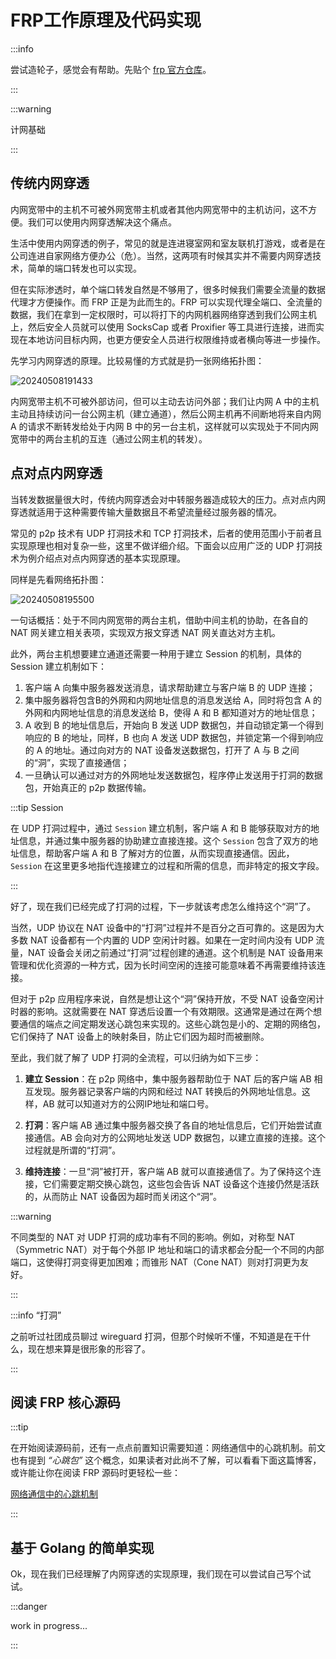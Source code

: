 # FRP工作原理及代码实现

:::info

尝试造轮子，感觉会有帮助。先贴个 [frp 官方仓库](https://github.com/fatedier/frp)。

:::

:::warning

计网基础

:::

## 传统内网穿透

内网宽带中的主机不可被外网宽带主机或者其他内网宽带中的主机访问，这不方便。我们可以使用内网穿透解决这个痛点。

生活中使用内网穿透的例子，常见的就是连进寝室网和室友联机打游戏，或者是在公司连进自家网络方便办公（危）。当然，这两项有时候其实并不需要内网穿透技术，简单的端口转发也可以实现。

但在实际渗透时，单个端口转发自然是不够用了，很多时候我们需要全流量的数据代理才方便操作。而 FRP 正是为此而生的。FRP 可以实现代理全端口、全流量的数据，我们在拿到一定权限时，可以将打下的内网机器网络穿透到我们公网主机上，然后安全人员就可以使用 SocksCap 或者 Proxifier 等工具进行连接，进而实现在本地访问目标内网，也更方便安全人员进行权限维持或者横向等进一步操作。

先学习内网穿透的原理。比较易懂的方式就是扔一张网络拓扑图：

![20240508191433](https://img.ma5hr00m.top/blog/20240508191433.png)

内网宽带主机不可被外部访问，但可以主动去访问外部；我们让内网 A 中的主机主动且持续访问一台公网主机（建立通道），然后公网主机再不间断地将来自内网 A 的请求不断转发给处于内网 B 中的另一台主机，这样就可以实现处于不同内网宽带中的两台主机的互连（通过公网主机的转发）。

## 点对点内网穿透

当转发数据量很大时，传统内网穿透会对中转服务器造成较大的压力。点对点内网穿透就适用于这种需要传输大量数据且不希望流量经过服务器的情况。

常见的 p2p 技术有 UDP 打洞技术和 TCP 打洞技术，后者的使用范围小于前者且实现原理也相对复杂一些，这里不做详细介绍。下面会以应用广泛的 UDP 打洞技术为例介绍点对点内网穿透的基本实现原理。

同样是先看网络拓扑图：

![20240508195500](https://img.ma5hr00m.top/blog/20240508195500.png)

一句话概括：处于不同内网宽带的两台主机，借助中间主机的协助，在各自的 NAT 网关建立相关表项，实现双方报文穿透 NAT 网关直达对方主机。

此外，两台主机想要建立通道还需要一种用于建立 Session 的机制，具体的 Session 建立机制如下：

1. 客户端 A 向集中服务器发送消息，请求帮助建立与客户端 B 的 UDP 连接；
2. 集中服务器将包含B的外网和内网地址信息的消息发送给 A，同时将包含 A 的外网和内网地址信息的消息发送给 B，使得 A 和 B 都知道对方的地址信息；
3. A 收到 B 的地址信息后，开始向 B 发送 UDP 数据包，并自动锁定第一个得到响应的 B 的地址，同样，B 也向 A 发送 UDP 数据包，并锁定第一个得到响应的 A 的地址。通过向对方的 NAT 设备发送数据包，打开了 A 与 B 之间的“洞”，实现了直接通信；
4. 一旦确认可以通过对方的外网地址发送数据包，程序停止发送用于打洞的数据包，开始真正的 p2p 数据传输。

:::tip Session

在 UDP 打洞过程中，通过 `Session` 建立机制，客户端 A 和 B 能够获取对方的地址信息，并通过集中服务器的协助建立直接连接。这个 `Session` 包含了双方的地址信息，帮助客户端 A 和 B 了解对方的位置，从而实现直接通信。因此，`Session` 在这里更多地指代连接建立的过程和所需的信息，而非特定的报文字段。

:::

好了，现在我们已经完成了打洞的过程，下一步就该考虑怎么维持这个“洞”了。

当然，UDP 协议在 NAT 设备中的“打洞”过程并不是百分之百可靠的。这是因为大多数 NAT 设备都有一个内置的 UDP 空闲计时器。如果在一定时间内没有 UDP 流量，NAT 设备会关闭之前通过“打洞”过程创建的通道。这个机制是 NAT 设备用来管理和优化资源的一种方式，因为长时间空闲的连接可能意味着不再需要维持该连接。

但对于 p2p 应用程序来说，自然是想让这个“洞”保持开放，不受 NAT 设备空闲计时器的影响。这就需要在 NAT 穿透后设置一个有效期限。这通常是通过在两个想要通信的端点之间定期发送心跳包来实现的。这些心跳包是小的、定期的网络包，它们保持了 NAT 设备上的映射条目，防止它们因为超时而被删除。

至此，我们就了解了 UDP 打洞的全流程，可以归纳为如下三步：

1. **建立 Session**：在 p2p 网络中，集中服务器帮助位于 NAT 后的客户端 AB 相互发现。服务器记录客户端的内网和经过 NAT 转换后的外网地址信息。这样，AB 就可以知道对方的公网IP地址和端口号。

2. **打洞**：客户端 AB 通过集中服务器交换了各自的地址信息后，它们开始尝试直接通信。AB 会向对方的公网地址发送 UDP 数据包，以建立直接的连接。这个过程就是所谓的“打洞”。

3. **维持连接**：一旦“洞”被打开，客户端 AB 就可以直接通信了。为了保持这个连接，它们需要定期交换心跳包，这些包会告诉 NAT 设备这个连接仍然是活跃的，从而防止 NAT 设备因为超时而关闭这个“洞”。

:::warning

不同类型的 NAT 对 UDP 打洞的成功率有不同的影响。例如，对称型 NAT（Symmetric NAT）对于每个外部 IP 地址和端口的请求都会分配一个不同的内部端口，这使得打洞变得更加困难；而锥形 NAT（Cone NAT）则对打洞更为友好。

:::

:::info “打洞”

之前听过社团成员聊过 wireguard 打洞，但那个时候听不懂，不知道是在干什么，现在想来算是很形象的形容了。

:::

## 阅读 FRP 核心源码

:::tip

在开始阅读源码前，还有一点点前置知识需要知道：网络通信中的心跳机制。前文也有提到 *“心跳包”* 这个概念，如果读者对此尚不了解，可以看看下面这篇博客，或许能让你在阅读 FRP 源码时更轻松一些：

[网络通信中的心跳机制](https://ma5hr00m.top/archives/2024/05/heartbeat.html)

:::

## 基于 Golang 的简单实现

Ok，现在我们已经理解了内网穿透的实现原理，我们现在可以尝试自己写个试试。

:::danger

work in progress...

:::


<div>
<!--
- [内网穿透详解](https://www.cnblogs.com/cyrus0w/p/13123504.html) 👍
- [P2P 打洞原理](https://mthli.xyz/p2p-hole-punching/) 👍
- [点对点内网穿透](https://gofrp.org/zh-cn/docs/examples/xtcp/)
- [UDP内网穿透和打洞原理与代码实现](https://zhuanlan.zhihu.com/p/672215270.)
- [frp v0.5.0 源码分析 _](https://www.joxrays.com/frp-source-code/) 👍
-->
</div>